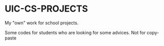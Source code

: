 # UIC-CS-PROJECTS
My "own" work for school projects.

Some codes for students who are looking for some advices.
Not for copy-paste
